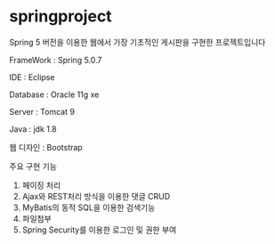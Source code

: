# springproject

Spring 5 버전을 이용한 웹에서 가장 기초적인 게시판을 구현한 프로젝트입니다

FrameWork : Spring 5.0.7

IDE : Eclipse

Database : Oracle 11g xe

Server : Tomcat 9

Java : jdk 1.8

웹 디자인 : Bootstrap

주요 구현 기능

1. 페이징 처리
2. Ajax와 REST처리 방식을 이용한 댓글 CRUD
3. MyBatis의 동적 SQL을 이용한 검색기능
4. 파일첨부
5. Spring Security를 이용한 로그인 및 권한 부여
